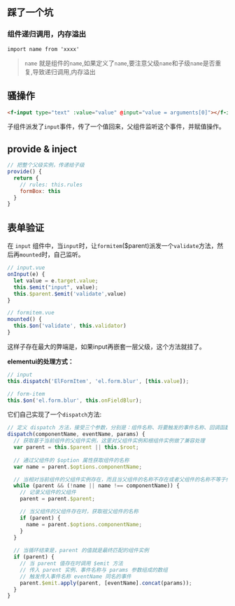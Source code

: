## 踩了一个坑

### 组件递归调用，内存溢出
```import name from 'xxxx'```

> `name` 就是组件的`name`,如果定义了`name`,要注意父级`name`和子级`name`是否重复,导致递归调用,内存溢出

## 骚操作

```html
<f-input type="text" :value="value" @input="value = arguments[0]"></f-input>
```

子组件派发了`input`事件，传了一个值回来，父组件监听这个事件，并赋值操作。

## provide & inject

```javascript
// 把整个父级实例，传递给子级
provide() {
  return {
    // rules: this.rules
    formBox: this
  }
}
```

## 表单验证


在 `input` 组件中，当`input`时，让`formitem`($parent)派发一个`validate`方法，然后再`mounted`时，自己监听。

```javascript
// input.vue
onInput(e) {
  let value = e.target.value;
  this.$emit("input", value);
  this.$parent.$emit('validate',value)
}
```

```javascript
// formitem.vue
mounted() {
  this.$on('validate', this.validator)
}
```

这样子存在最大的弊端是，如果input再嵌套一层父级，这个方法就挂了。

**elementui的处理方式：**

```javascript
// input
this.dispatch('ElFormItem', 'el.form.blur', [this.value]);
```

```javascript
// form-item
this.$on('el.form.blur', this.onFieldBlur);
```

它们自己实现了一个`dispatch`方法:

```javascript
// 定义 dispatch 方法，接受三个参数，分别是：组件名称、将要触发的事件名称、回调函数传递的参数
dispatch(componentName, eventName, params) {
  // 获取基于当前组件的父组件实例，这里对父组件实例和根组件实例做了兼容处理
  var parent = this.$parent || this.$root;
  
  // 通过父组件的 $option 属性获取组件的名称
  var name = parent.$options.componentName;

  // 当相对当前组件的父组件实例存在，而且当父组件的名称不存在或者父组件的名称不等于传入的组件名称时，执行循环
  while (parent && (!name || name !== componentName)) {
    // 记录父组件的父组件
    parent = parent.$parent;

    // 当父组件的父组件存在时，获取祖父组件的名称
    if (parent) {
      name = parent.$options.componentName;
    }
  }
  
  // 当循环结束是，parent 的值就是最终匹配的组件实例
  if (parent) {
    // 当 parent 值存在时调用 $emit 方法
    // 传入 parent 实例、事件名称与 params 参数组成的数组
    // 触发传入事件名称 eventName 同名的事件
    parent.$emit.apply(parent, [eventName].concat(params));
  }
}
```